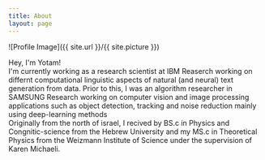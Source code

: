 ```yaml
---
title: About
layout: page
---
```

![Profile Image]({{ site.url }}/{{ site.picture }})

<p>

Hey, I'm Yotam!<br> 
I'm currently working as a research scientist at IBM Reaserch working on differnt computational linguistic aspects of natural (and neural) text generation from data. Prior to this, I was an algorithm researcher in SAMSUNG Research working on computer vision and image processing applications such as object detection, tracking and noise reduction mainly using deep-learning methods<br>
Originally from the north of israel, I recived by BS.c in Physics and Congnitic-science from the Hebrew University and my MS.c in Theoretical Physics from the Weizmann Institute of Science under the supervision of Karen Michaeli.
</p>



